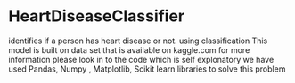 # HeartDiseaseClassifier
identifies if a person has heart disease or not. using classification
This model is built on data set that is available on kaggle.com
for more information please look in to the code which is self explonatory
we have used Pandas, Numpy , Matplotlib, Scikit learn libraries to solve this problem
